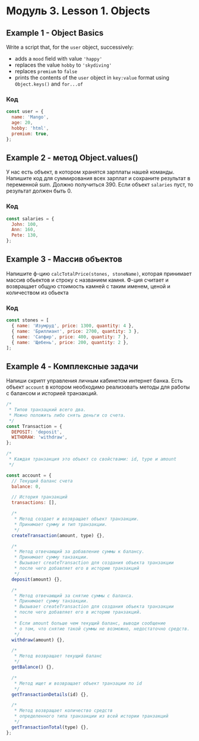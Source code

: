 # Модуль 3. Lesson 1. Objects

<!-- https://github.com/luxplanjay/js-33-qna/blob/03-%D0%BE%D0%B1%D1%8A%D0%B5%D0%BA%D1%82%D1%8B/js/vehicles.js -->

## Example 1 - Object Basics

Write a script that, for the `user` object, successively:

- adds a `mood` field with value `'happy'`
- replaces the value `hobby` to `'skydiving'`
- replaces `premium` to `false`
- prints the contents of the `user` object in `key:value` format using
  `Object.keys()` and `for...of`

### Код

```js
const user = {
  name: 'Mango',
  age: 20,
  hobby: 'html',
  premium: true,
};
```

## Example 2 - метод Object.values()

У нас есть объект, в котором хранятся зарплаты нашей команды. Напишите код для
суммирования всех зарплат и сохраните результат в переменной sum. Должно
получиться 390. Если объект `salaries` пуст, то результат должен быть 0.

### Код

```js
const salaries = {
  John: 100,
  Ann: 160,
  Pete: 130,
};
```

## Example 3 - Массив объектов

Напишите ф-цию `calcTotalPrice(stones, stoneName)`, которая принимает массив
обьектов и строку с названием камня. Ф-ция считает и возвращает общую стоимость
камней с таким именем, ценой и количеством из обьекта

### Код

```js
const stones = [
  { name: 'Изумруд', price: 1300, quantity: 4 },
  { name: 'Бриллиант', price: 2700, quantity: 3 },
  { name: 'Сапфир', price: 400, quantity: 7 },
  { name: 'Щебень', price: 200, quantity: 2 },
];
```

## Example 4 - Комплексные задачи

Напиши скрипт управления личным кабинетом интернет банка. Есть объект `account`
в котором необходимо реализовать методы для работы с балансом и историей
транзакций.

```js
/*
 * Типов транзацкий всего два.
 * Можно положить либо снять деньги со счета.
 */
const Transaction = {
  DEPOSIT: 'deposit',
  WITHDRAW: 'withdraw',
};

/*
 * Каждая транзакция это объект со свойствами: id, type и amount
 */

const account = {
  // Текущий баланс счета
  balance: 0,

  // История транзакций
  transactions: [],

  /*
   * Метод создает и возвращает объект транзакции.
   * Принимает сумму и тип транзакции.
   */
  createTransaction(amount, type) {},

  /*
   * Метод отвечающий за добавление суммы к балансу.
   * Принимает сумму танзакции.
   * Вызывает createTransaction для создания объекта транзакции
   * после чего добавляет его в историю транзакций
   */
  deposit(amount) {},

  /*
   * Метод отвечающий за снятие суммы с баланса.
   * Принимает сумму танзакции.
   * Вызывает createTransaction для создания объекта транзакции
   * после чего добавляет его в историю транзакций.
   *
   * Если amount больше чем текущий баланс, выводи сообщение
   * о том, что снятие такой суммы не возможно, недостаточно средств.
   */
  withdraw(amount) {},

  /*
   * Метод возвращает текущий баланс
   */
  getBalance() {},

  /*
   * Метод ищет и возвращает объект транзации по id
   */
  getTransactionDetails(id) {},

  /*
   * Метод возвращает количество средств
   * определенного типа транзакции из всей истории транзакций
   */
  getTransactionTotal(type) {},
};
```
